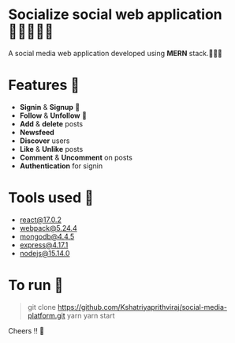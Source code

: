# Socialize social web application 🧑🏻‍🤝‍🧑🏻
 A social media web application developed using **MERN** stack.🙋🏻‍♂️

# Features 💊
- **Signin** & **Signup** 🍒
- **Follow** & **Unfollow** 📇
- **Add** & **delete** posts
- **Newsfeed** 
- **Discover** users
- **Like** & **Unlike** posts
- **Comment** & **Uncomment** on posts
- **Authentication** for signin

# Tools used 🧰
- [react@17.0.2](https://reactjs.org/)
- [webpack@5.24.4](https://webpack.js.org/)
- [mongodb@4.4.5](https://www.mongodb.com/)
- [express@4.17.1](https://expressjs.com/)
- [nodejs@15.14.0](https://nodejs.org/)

# To run 🏃
> git clone https://github.com/Kshatriyaprithviraj/social-media-platform.git
> yarn 
> yarn start

Cheers !! 🥂




